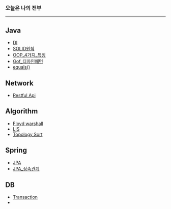 
### 오늘은 나의 전부
---


## Java

- [DI](https://github.com/dyparkkk/TIL/blob/main/Java/DI.md)
- [SOLID원칙](https://github.com/dyparkkk/TIL/blob/main/Java/SOLID%EC%9B%90%EC%B9%99.md)
- [OOP_4가지_특징](https://github.com/dyparkkk/TIL/blob/main/Java/OOP_4%EA%B0%80%EC%A7%80_%ED%8A%B9%EC%A7%95.md)
- [Gof_디자인패턴](https://github.com/dyparkkk/TIL/blob/main/Java/GOF%EB%94%94%EC%9E%90%EC%9D%B8%ED%8C%A8%ED%84%B4.md)
- [equals()](https://github.com/dyparkkk/TIL/blob/main/Java/Equals().md)

## Network

- [Restful Api](https://github.com/dyparkkk/TIL/blob/main/Network/RestfulApi.md)

## Algorithm

- [Floyd warshall](https://github.com/dyparkkk/TIL/blob/main/algorithm/FloydWarshall.md)
- [LIS](https://github.com/dyparkkk/TIL/blob/main/algorithm/LIS.md)
- [Topology Sort](https://github.com/dyparkkk/TIL/blob/main/algorithm/Topology_Sort.md)

## Spring

- [JPA](https://github.com/dyparkkk/TIL/blob/main/spring/JPA.md)
- [JPA_상속관계](https://github.com/dyparkkk/TIL/blob/main/spring/jpa_%EC%83%81%EC%86%8D%EA%B4%80%EA%B3%84.md)

## DB

- [Transaction](https://github.com/dyparkkk/TIL/blob/main/DB/Transaction.md)
- 

## 
